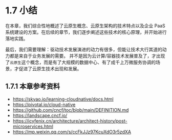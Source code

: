 # 1.7 小结

在本章，我们综合性地概述了云原生概念、云原生架构的技术特点以及企业 PaaS 系统建设的方案。在后续的章节，我们逐步阐述这些技术的核心原理，并开始进行落地实践。

最后，我们需要理解：驱动技术发展演进的动力有很多，但能让技术大行其道的动力都是来自于业务发展的需要。
并不是因为云计算/容器技术发展普及了，才出现了`云原生`这个概念，而是有了大规模的数据中心、有了成千上万微服务协调的场景，才促进了云原生技术出现和发展。


## 1.7.1 本章参考资料

- https://skyao.io/learning-cloudnative/docs.html
- https://pivotal.io/cloud-native 
- https://github.com/cncf/toc/blob/main/DEFINITION.md
- https://landscape.cncf.io/
- https://icyfenix.cn/architecture/architect-history/post-microservices.html
- https://mp.weixin.qq.com/s/ccFkJJz97KcuXdO3r5zdXA